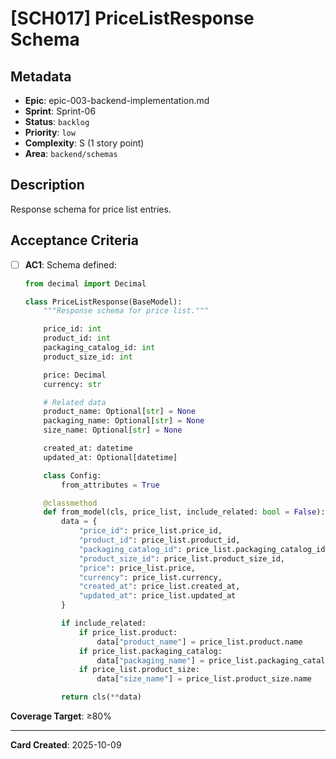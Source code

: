 # [SCH017] PriceListResponse Schema

## Metadata

- **Epic**: epic-003-backend-implementation.md
- **Sprint**: Sprint-06
- **Status**: `backlog`
- **Priority**: `low`
- **Complexity**: S (1 story point)
- **Area**: `backend/schemas`

## Description

Response schema for price list entries.

## Acceptance Criteria

- [ ] **AC1**: Schema defined:
  ```python
  from decimal import Decimal

  class PriceListResponse(BaseModel):
      """Response schema for price list."""

      price_id: int
      product_id: int
      packaging_catalog_id: int
      product_size_id: int

      price: Decimal
      currency: str

      # Related data
      product_name: Optional[str] = None
      packaging_name: Optional[str] = None
      size_name: Optional[str] = None

      created_at: datetime
      updated_at: Optional[datetime]

      class Config:
          from_attributes = True

      @classmethod
      def from_model(cls, price_list, include_related: bool = False):
          data = {
              "price_id": price_list.price_id,
              "product_id": price_list.product_id,
              "packaging_catalog_id": price_list.packaging_catalog_id,
              "product_size_id": price_list.product_size_id,
              "price": price_list.price,
              "currency": price_list.currency,
              "created_at": price_list.created_at,
              "updated_at": price_list.updated_at
          }

          if include_related:
              if price_list.product:
                  data["product_name"] = price_list.product.name
              if price_list.packaging_catalog:
                  data["packaging_name"] = price_list.packaging_catalog.name
              if price_list.product_size:
                  data["size_name"] = price_list.product_size.name

          return cls(**data)
  ```

**Coverage Target**: ≥80%

---

**Card Created**: 2025-10-09
